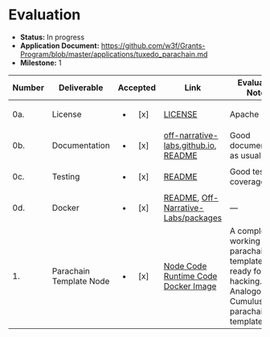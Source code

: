 # Evaluation

- **Status:** In progress
- **Application Document:** https://github.com/w3f/Grants-Program/blob/master/applications/tuxedo_parachain.md
- **Milestone:** 1

| Number | Deliverable | Accepted | Link | Evaluation Notes |
| ------ | ----------- | :------: | ---- |----------------- |
| 0a.    | License     | <ul><li>[x] </li></ul> | [LICENSE](https://github.com/Off-Narrative-Labs/Tuxedo/blob/939b44200241db29037f87bbf1c06cfe59975d21/LICENSE) | Apache 2.0 | 
| 0b.    | Documentation | <ul><li>[x] </li></ul> | [off-narrative-labs.github.io](https://off-narrative-labs.github.io/Tuxedo), [README](https://github.com/Off-Narrative-Labs/Tuxedo/blob/939b44200241db29037f87bbf1c06cfe59975d21/README.md) | Good documentation as usual | 
| 0c.    | Testing     | <ul><li>[x] </li></ul> | [README](https://github.com/Off-Narrative-Labs/Tuxedo/tree/939b44200241db29037f87bbf1c06cfe59975d21#testing-and-code-quality) | Good test coverage |
| 0d.    | Docker      | <ul><li>[x] </li></ul> | [README](https://github.com/Off-Narrative-Labs/Tuxedo/blob/939b44200241db29037f87bbf1c06cfe59975d21/README.md#docker), [Off-Narrative-Labs/packages](https://github.com/orgs/Off-Narrative-Labs/packages) | — |
| 1.     | Parachain Template Node | <ul><li>[x] </li></ul> | [Node Code](https://github.com/Off-Narrative-Labs/Tuxedo/tree/main/parachain-node) [Runtime Code](https://github.com/Off-Narrative-Labs/Tuxedo/tree/main/tuxedo-parachain-runtime) [Docker Image](https://github.com/Off-Narrative-Labs/Tuxedo/pkgs/container/tuxedo-parachain) | A complete working parachain template node ready for hacking. Analogous to Cumulus's parachain template node. |
